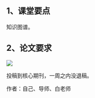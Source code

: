 ## 1、课堂要点

知识图谱。

## 2、论文要求

![](https://cdn.sa.net/2024/05/21/ebVo3tRK7cU9Bmn.webp)

投稿到核心期刊，一周之内没退稿。

作者：自己、导师、白老师
